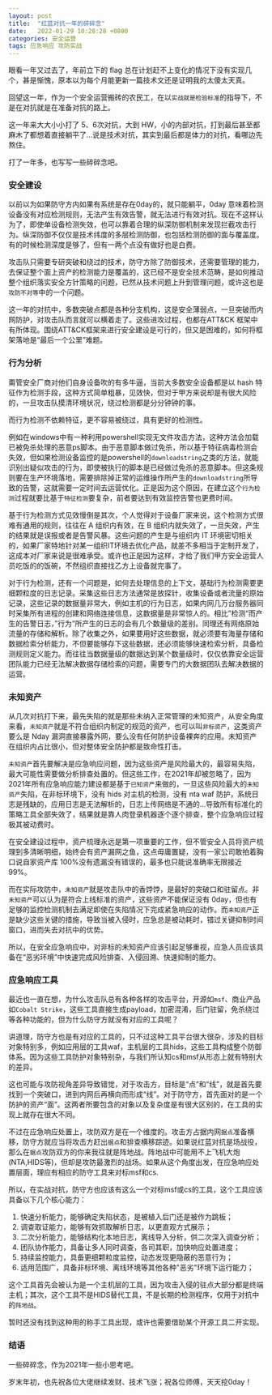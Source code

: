 ```yaml
---
layout: post
title:  "红蓝对抗一年的碎碎念"
date:   2022-01-29 10:28:28 +0800
categories: 安全运营
tags: 应急响应 攻防实战
---
```


眼看一年又过去了，年前立下的 flag 总在计划赶不上变化的情况下没有实现几个，甚是惭愧，原本以为每个月能更新一篇技术文还是证明我的太傻太天真。

回望这一年，作为一个安全运营搬砖的农民工，在以`实战就是检验标准`的指导下，不是在对抗就是在准备对抗的路上。

这一年来大大小小打了 5、6次对抗，大到 HW，小的内部对抗，打到最后甚至都麻木了都想着直接躺平了…说是技术对抗，其实到最后都是体力的对抗，看哪边先熬住。

打了一年多，也写写一些碎碎念吧。

### 安全建设
以前以为如果防守方内如果有系统是存在0day的，就只能躺平，0day 意味着检测设备没有对应检测规则，无法产生有效告警，就无法进行有效对抗。现在不这样认为了，即使单设备检测失效，也可以靠着合理的纵深防御机制来发现拦截攻击行为。纵深防御不仅仅是技术纬度的多层检测防御，也包括检测防御的面与覆盖度。有的时候检测深度是够了，但有一两个点没有做好也是白费。

攻击队只需要专研突破和绕过的技术，防守方除了防御技术，还需要管理的能力，去保证整个面上资产的检测能力是覆盖的，这已经不是安全技术范畴，是如何推动整个组织落实安全方针策略的问题，已然从技术问题上升到管理问题，或许这也是`攻防不对等`中的一个问题。

这一年的对抗中，多数突破点都是各种分支机构，这是安全薄弱点，一旦突破而内网防护，对攻击队而言就可以横着走了。这些进攻过程，也都在ATT&CK 框架中有所体现。围绕ATT&CK框架来进行安全建设是可行的，但又是困难的，如何将框架落地是“最后一个公里”难题。 

### 行为分析
甭管安全厂商对他们自身设备吹的有多牛逼，当前大多数安全设备都是以 hash 特征作为检测手段，这种方式简单粗暴，见效快，但对于甲方来说却是有很大风险的，一旦攻击队摸清环境状况，绕过检测都是分分钟钟的事。

而行为检测不依赖特征，更不容易被绕过，具有更好的检测性。

例如在windows中有一种利用powershell实现无文件攻击方法，这种方法会加载已被免杀处理的恶意ps脚本。由于恶意脚本做过免杀，所以基于特征病毒检测会失效，但如果检测设备监控的是powershell的`downloadstring`之类的方法，就能识别出疑似攻击的行为，即使被执行的脚本是已经做过免杀的恶意脚本。但这条规则要在生产环境落地，需要排除掉正常的运维操作所产生的`downloadstring`所导致的告警，这就需要一定时间去运营优化。正是因为这个原因，在建立这个`行为检测`过程就要比基于`特征检测`要复杂，前者要达到有效监控告警也更费时间。

基于行为检测方式见效慢倒是其次，个人觉得对于设备厂家来说，这个检测方式很难有通用的规则，往往在 A 组织内有效，在 B 组织内就失效了，一旦失效，产生的结果就是误报或者是告警风暴。这些问题的产生是与组织内 IT 环境密切相关的，如果厂家特地针对某一组织IT环境去优化产品，就差不多相当于定制开发了，这成本对厂家来说是很难承受。或许也正是因为这样，才给了我们甲方安全运营人员吃饭的的饭碗，不然组织直接找乙方上设备就完事了。

对于行为检测，还有一个问题是，如何去处理信息的上下文，基础行为检测需要更细颗粒度的日志记录。采集这些日志方法通常是放探针，收集设备或者流量的原始记录，这些记录的数据量非常大，例如主机的行为日志，如果内网几万台服务器同时采集所有进程的创建和网络连接信息，这数据量是非常惊人的。相比”检测“而产生的告警日志，”行为“所产生的日志的会有几个数量级的差别。同理还有网络原始流量的存储和解析。除了收集之外，如果要用好这些数据，就必须要有海量存储和数据检索分析能力，不但要能够存下这些数据，还必须能够快速检索分析，具备检测规则定义能力。而往往当数据量级的数据达到某个数量级时，仅仅依靠安全运营团队能力已经无法解决数据存储检索的问题，需要专门的大数据团队去解决数据的运营。

### 未知资产
从几次对抗打下来，最先失陷的就是那些未纳入正常管理的未知资产，从安全角度来看，`未知资产`就是不符合组织内制定的规范的资产，也可以叫`非标资产`，这类资产要么是 Nday 漏洞直接暴露外网，要么没有任何防护设备裸奔的应用。未知资产在组织内占比很小，但对整体安全防护都是致命性打击。

`未知资产`首先要解决是应急响应问题，因为这些资产是风险最大的，最容易失陷，最大可能性需要做分析排查处置的。但这些工作，在2021年却被忽略了，因为2021年所有应急响应能力建设都是基于`已知资产`来做的，一旦这些风险最大的`未知资产`失陷，在非标环境下，没有 hids 对主机的检测，没有 nta waf 防护，系统日志是残缺的，应用日志是无法解析的，日志上传网络是不通的...导致所有标准化的策略工具全部失效了，结果就是靠人肉登录机器逐个逐个排查，整个应急响应过程极其被动费时。

在安全建设过程中，资产梳理永远是第一项重要的工作，但不管安全人员将资产梳理到多清晰明细，始终会有资产漏网之鱼，这点毋庸置疑，没有一家公司敢拍着胸口说自家资产库 100%没有遗漏没有错误的，最多也只能说准确率无限接近 99%。

而在实际攻防中，`未知资产`就是攻击队中的香饽饽，是最好的突破口和驻留点。非`未知资产`可以认为是符合上线标准的资产，这些资产不能保证没有 0day，但也有足够的监控检测机制去满足即使在失陷情况下完成紧急响应的动作。而`未知资产`正是缺少这些关键的措施，导致当被入侵时，应急总是被动耗时，错过关键抑制时间窗口，进而失去对抗中的优势。

所以，在安全应急响应中，对非标的未知资产应该引起足够重视，应急人员应该具备在“恶劣环境”中快速完成风险排查、入侵回溯、快速抑制的能力。

### 应急响应工具
最近也一直在想，为什么攻击队总有各种各样的攻击平台，开源如`msf`、商业产品如`Cobalt Strike`，这些工具直接生成payload，加密混淆，后门驻留，免杀绕过等各种功能的，但为什么防守方就没有对应的工具呢？

讲道理，防守方也是有对应的工具的，只不过这种工具平台很大很杂，涉及的目标对象特别多，例如应用层的工具waf，主机层的工具hids，这些工具构成整个防御体系。因为这些工具防护对象特别杂，与我们所认知cs和msf从形态上就有特别大的差异。

这也可能与攻防视角差异导致错觉，对于攻击方，目标是“点”和“线”，就是首先要找到一个突破口，进到内网后再横向而形成“线”。对于防守方，首先面对的是一个防护的资产“面”。这两者所要包含的对象以及复杂度是有很大区别的，在工具的实现上就存在很大不同。

不过在应急响应处置上，攻防双方是在一个维度的。攻击方占据内网`据点`准备横移，防守方就应当将攻击方赶出`据点`和排查横移踪迹。如果说红蓝对抗是场战役，那么在`据点`攻防双方的你来我往就是阵地战。阵地战中可能用不上飞机大炮(NTA,HIDS等)，但却是攻防最激烈的战场。如果从这个角度出发，在应急响应处置层面，理应有相应的防守工具来对标msf和cs.

所以，在实战对抗，防守方也应该有这么一个对标msf或cs的工具，这个工具应该具备以下几个核心能力：

1. 快速分析能力，能够确定失陷状态，是被植入后门还是被作为跳板；
2. 调查取证能力，能够有效抓取解析日志，以更直观方式展示；
3. 二次分析能力，能够结构化本地日志，离线导入分析，供二次深入调查分析；
4. 团队协作能力，具备让多人同时调查，各司其职，加快响应处置进度；
5. 持续监控能力，具备更细颗粒度监控，动态发现更隐蔽的恶意行为；
6. 适用范围广，具备非标环境、离线环境等其他各种"恶劣"环境下运行能力；

这个工具首先会被认为是一个主机层的工具，因为攻击入侵的驻点大部分都是终端主机；其次，这个工具不是HIDS替代工具，不是长期的检测程序，仅用于对抗中的`阵地战`。

暂时还没有找到这种用的称手工具出现，或许也需要借助某个开源工具二开实现。



### 结语

一些碎碎念，作为2021年一些小思考吧。 

岁末年初，也先祝各位大佬继续发财、技术飞涨；祝各位师傅，天天挖0day！







